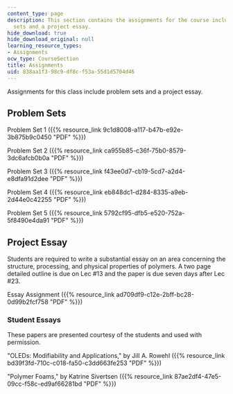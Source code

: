 ```yaml
---
content_type: page
description: This section contains the assignments for the course including problem
  sets and a project essay.
hide_download: true
hide_download_original: null
learning_resource_types:
- Assignments
ocw_type: CourseSection
title: Assignments
uid: 838aa1f3-98c9-df8c-f53a-55d1d5704d46
---
```


Assignments for this class include problem sets and a project essay.

Problem Sets
------------

Problem Set 1 ({{% resource_link 9c1d8008-a117-b47b-e92e-3b875b9c0450 "PDF" %}})

Problem Set 2 ({{% resource_link ca955b85-c36f-75b0-8579-3dc6afcb0b0a "PDF" %}})

Problem Set 3 ({{% resource_link f43ee0d7-cb19-5cd7-a2d4-e8dfa91d2dee "PDF" %}})

Problem Set 4 ({{% resource_link eb848dc1-d284-8335-a9eb-2d44e0c42255 "PDF" %}})

Problem Set 5 ({{% resource_link 5792cf95-dfb5-e520-752a-5f8490e4da91 "PDF" %}})

Project Essay
-------------

Students are required to write a substantial essay on an area concerning the structure, processing, and physical properties of polymers. A two page detailed outline is due on Lec #13 and the paper is due seven days after Lec #23.

Essay Assignment ({{% resource_link ad709df9-c12e-2bff-bc28-0d99b2fcf758 "PDF" %}})

### Student Essays

These papers are presented courtesy of the students and used with permission.

"OLEDs: Modifiability and Applications," by Jill A. Rowehl ({{% resource_link bd39f3fd-710c-c018-fa50-c3dd663fe253 "PDF" %}})

"Polymer Foams," by Katrine Sivertsen ({{% resource_link 87ae2df4-47e5-09cc-f58c-ed9af66281bd "PDF" %}})